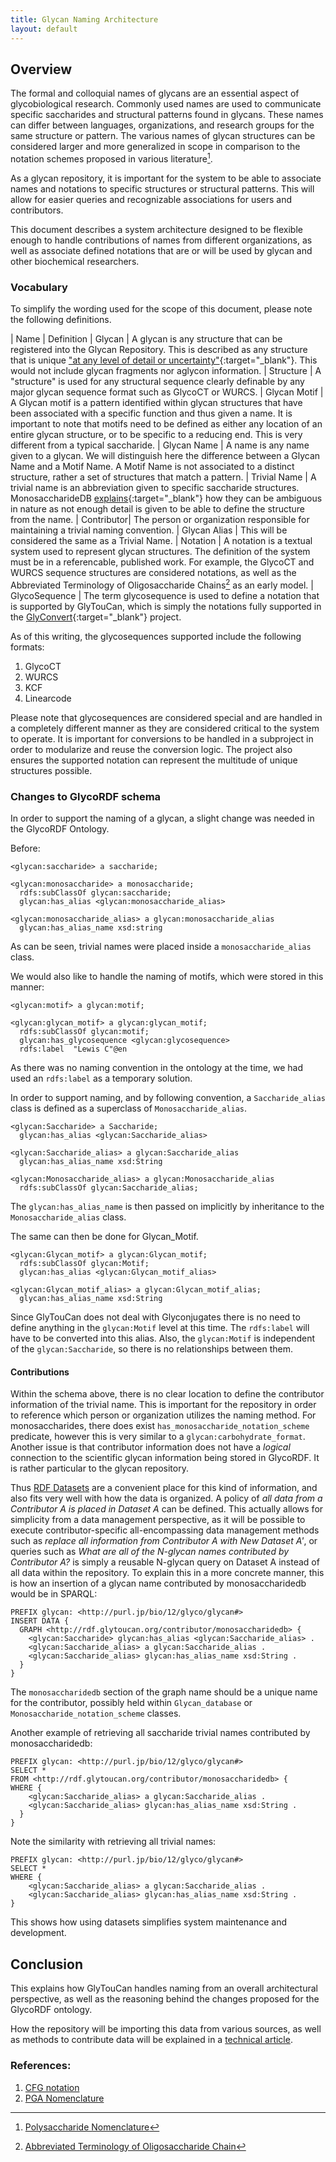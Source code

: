 ```yaml
---
title: Glycan Naming Architecture
layout: default
---
```


## Overview

The formal and colloquial names of glycans are an essential aspect of glycobiological research.  Commonly used names are used to communicate specific saccharides and structural patterns found in glycans.  These names can differ between languages, organizations, and research groups for the same structure or pattern.  The various names of glycan structures can be considered larger and more generalized in scope in comparison to the notation schemes proposed in various literature[^1]. 

As a glycan repository, it is important for the system to be able to associate names and notations to specific structures or structural patterns.  This will allow for easier queries and recognizable associations for users and contributors.

This document describes a system architecture designed to be flexible enough to handle contributions of names from different organizations, as well as associate defined notations that are or will be used by glycan and other biochemical researchers.

### Vocabulary

To simplify the wording used for the scope of this document, please note the following definitions.

| Name | Definition
| Glycan | A glycan is any structure that can be registered into the Glycan Repository.  This is described as any structure that is unique ["at any level of detail or uncertainty"](http://glycob.oxfordjournals.org/content/23/12/1422.long){:target="_blank"}.  This would not include glycan fragments nor aglycon information.
| Structure | A "structure" is used for any structural sequence clearly definable by any major glycan sequence format such as GlycoCT or WURCS.
| Glycan Motif | A Glycan motif is a pattern identified within glycan structures that have been associated with a specific function and thus given a name.  It is important to note that motifs need to be defined as either any location of an entire glycan structure, or to be specific to a reducing end.  This is very different from a typical saccharide.
| Glycan Name | A name is any name given to a glycan.  We will distinguish here the difference between a Glycan Name and a Motif Name.  A Motif Name is not associated to a distinct structure, rather a set of structures that match a pattern.
| Trivial Name | A trivial name is an abbreviation given to specific saccharide structures.  MonosaccharideDB [explains](http://www.monosaccharidedb.org/notation.action?topic=trivialname){:target="_blank"} how they can be ambiguous in nature as not enough detail is given to be able to define the structure from the name.
| Contributor| The person or organization responsible for maintaining a trivial naming convention.
| Glycan Alias | This will be considered the same as a Trivial Name.
| Notation | A notation is a textual system used to represent glycan structures.  The definition of the system must be in a referencable, published work.  For example, the GlycoCT and WURCS sequence structures are considered notations, as well as the Abbreviated Terminology of Oligosaccharide Chains[^2] as an early model.
| GlycoSequence | The term glycosequence is used to define a notation that is supported by GlyTouCan, which is simply the notations fully supported in the [GlyConvert](http://bitbucket/glycosw/glyconvert){:target="_blank"} project.

As of this writing, the glycosequences supported include the following formats:

1. GlycoCT
1. WURCS
1. KCF
1. Linearcode

Please note that glycosequences are considered special and are handled in a completely different manner as they are considered critical to the system to operate.  It is important for conversions to be handled in a subproject in order to modularize and reuse the conversion logic.  The project also ensures the supported notation can represent the multitude of unique structures possible.

### Changes to GlycoRDF schema

In order to support the naming of a glycan, a slight change was needed in the GlycoRDF Ontology.

Before:

    <glycan:saccharide> a saccharide;

    <glycan:monosaccharide> a monosaccharide;
      rdfs:subClassOf glycan:saccharide;
      glycan:has_alias <glycan:monosaccharide_alias>

    <glycan:monosaccharide_alias> a glycan:monosaccharide_alias
      glycan:has_alias_name xsd:string

As can be seen, trivial names were placed inside a `monosaccharide_alias` class.

We would also like to handle the naming of motifs, which were stored in this manner:

    <glycan:motif> a glycan:motif;

    <glycan:glycan_motif> a glycan:glycan_motif;
      rdfs:subClassOf glycan:motif;
      glycan:has_glycosequence <glycan:glycosequence>
      rdfs:label  "Lewis C"@en

As there was no naming convention in the ontology at the time, we had used an `rdfs:label` as a temporary solution.

In order to support naming, and by following convention, a `Saccharide_alias` class is defined as a superclass of `Monosaccharide_alias`. 

    <glycan:Saccharide> a Saccharide;
      glycan:has_alias <glycan:Saccharide_alias>

    <glycan:Saccharide_alias> a glycan:Saccharide_alias
      glycan:has_alias_name xsd:String

    <glycan:Monosaccharide_alias> a glycan:Monosaccharide_alias
      rdfs:subClassOf glycan:Saccharide_alias;

The `glycan:has_alias_name` is then passed on implicitly by inheritance to the `Monosaccharide_alias` class.

The same can then be done for Glycan_Motif.

    <glycan:Glycan_motif> a glycan:Glycan_motif;
      rdfs:subClassOf glycan:Motif;
      glycan:has_alias <glycan:Glycan_motif_alias>

    <glycan:Glycan_motif_alias> a glycan:Glycan_motif_alias;
      glycan:has_alias_name xsd:String

Since GlyTouCan does not deal with Glyconjugates there is no need to define anything in the `glycan:Motif` level at this time.  The `rdfs:label` will have to be converted into this alias.  Also, the `glycan:Motif` is independent of the `glycan:Saccharide`, so there is no relationships between them.

#### Contributions

Within the schema above, there is no clear location to define the contributor information of the trivial name.  This is important for the repository in order to reference which person or organization utilizes the naming method.  For monosaccharides, there does exist `has_monosaccharide_notation_scheme` predicate, however this is very similar to a `glycan:carbohydrate_format`.  Another issue is that contributor information does not have a _logical_ connection to the scientific glycan information being stored in GlycoRDF.  It is rather particular to the glycan repository.

Thus [RDF Datasets](https://www.w3.org/TR/rdf11-concepts/#section-dataset) are a convenient place for this kind of information, and also fits very well with how the data is organized.  A policy of _all data from a Contributor A is placed in Dataset A_ can be defined.  This actually allows for simplicity from a data management perspective, as it will be possible to execute contributor-specific all-encompassing data management methods such as _replace all information from Contributor A with New Dataset A'_, or queries such as _What are all of the N-glycan names contributed by Contributor A?_ is simply a reusable N-glycan query on Dataset A instead of all data within the repository.
To explain this in a more concrete manner, this is how an insertion of a glycan name contributed by monosaccharidedb would be in SPARQL:

    PREFIX glycan: <http://purl.jp/bio/12/glyco/glycan#>
    INSERT DATA { 
      GRAPH <http://rdf.glytoucan.org/contributor/monosaccharidedb> { 
        <glycan:Saccharide> glycan:has_alias <glycan:Saccharide_alias> .
        <glycan:Saccharide_alias> a glycan:Saccharide_alias .
        <glycan:Saccharide_alias> glycan:has_alias_name xsd:String .
      }
    }

The `monosaccharidedb` section of the graph name should be a unique name for the contributor, possibly held within `Glycan_database` or `Monosaccharide_notation_scheme` classes.

Another example of retrieving all saccharide trivial names contributed by monosaccharidedb: 

    PREFIX glycan: <http://purl.jp/bio/12/glyco/glycan#>
    SELECT *
    FROM <http://rdf.glytoucan.org/contributor/monosaccharidedb> { 
    WHERE {
        <glycan:Saccharide_alias> a glycan:Saccharide_alias .
        <glycan:Saccharide_alias> glycan:has_alias_name xsd:String .
      }
    }

Note the similarity with retrieving all trivial names:

    PREFIX glycan: <http://purl.jp/bio/12/glyco/glycan#>
    SELECT *
    WHERE {
        <glycan:Saccharide_alias> a glycan:Saccharide_alias .
        <glycan:Saccharide_alias> glycan:has_alias_name xsd:String .
    }

This shows how using datasets simplifies system maintenance and development. 


## Conclusion

This explains how GlyTouCan handles naming from an overall architectural perspective, as well as the reasoning behind the changes proposed for the GlycoRDF ontology.

How the repository will be importing this data from various sources, as well as methods to contribute data will be explained in a [technical article](/system/name_technical).

### References:

[^1]: [Polysaccharide Nomenclature](http://pac.iupac.org/publications/pac/pdf/1982/pdf/5408x1523.pdf)
[^2]: [Abbreviated Terminology of Oligosaccharide Chain](http://www.jbc.org/content/257/7/3347.full.pdf)

1. [CFG notation](http://www.functionalglycomics.org/static/consortium/Nomenclature.shtml)
1. [PGA Nomenclature](http://glycomics.scripps.edu/coreD/PGAnomenclature.pdf)
